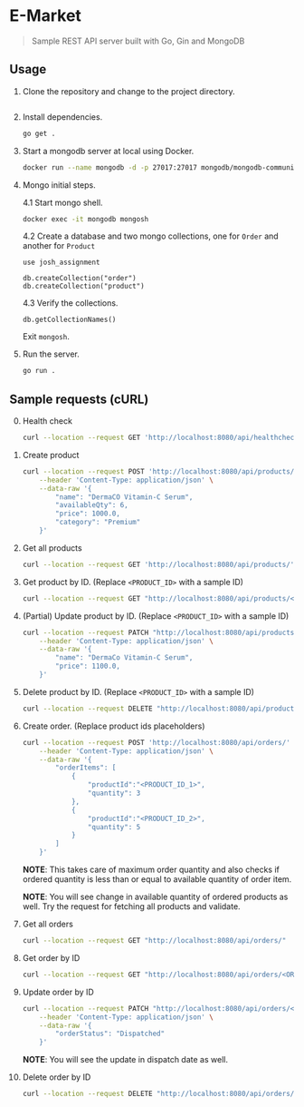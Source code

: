 # E-Market

>  Sample REST API server built with Go, Gin and MongoDB


## Usage

1. Clone the repository and change to the project directory.

    ```bash
    ```

2. Install dependencies.

    ```bash
    go get .
    ```

3. Start a mongodb server at local using Docker.

    ```bash
    docker run --name mongodb -d -p 27017:27017 mongodb/mongodb-community-server
    ```

4. Mongo initial steps.

    4.1 Start mongo shell.
    ```bash
    docker exec -it mongodb mongosh
    ```
    
    4.2 Create a database and two mongo collections, one for `Order` and another for `Product`
    
    ```
    use josh_assignment
    ```
    ```
    db.createCollection("order")
    db.createCollection("product")
    ```

    4.3 Verify the collections.
    ```
    db.getCollectionNames()
    ```

    Exit `mongosh`.


4. Run the server.

    ```bash
    go run .
    ```


## Sample requests (cURL)

0. Health check
    ```bash
    curl --location --request GET 'http://localhost:8080/api/healthcheck'
    ```

1. Create product

    ```bash
    curl --location --request POST 'http://localhost:8080/api/products/' \
        --header 'Content-Type: application/json' \
        --data-raw '{
            "name": "DermaCO Vitamin-C Serum",
            "availableQty": 6,
            "price": 1000.0,
            "category": "Premium"
        }'
    ```


2. Get all products

    ```bash
    curl --location --request GET 'http://localhost:8080/api/products/'
    ```

3. Get product by ID. (Replace `<PRODUCT_ID>` with a sample ID)

    ```bash
    curl --location --request GET "http://localhost:8080/api/products/<PRODUCT_ID>"
    ```


4. (Partial) Update product by ID. (Replace `<PRODUCT_ID>` with a sample ID)

    ```bash
    curl --location --request PATCH "http://localhost:8080/api/products/<PRODUCT_ID>" \
        --header 'Content-Type: application/json' \
        --data-raw '{
            "name": "DermaCo Vitamin-C Serum",
            "price": 1100.0,
        }'
    ```


5. Delete product by ID. (Replace `<PRODUCT_ID>` with a sample ID)

    ```bash
    curl --location --request DELETE "http://localhost:8080/api/products/<PRODUCT_ID>"
    ```

6. Create order. (Replace product ids placeholders)

    ```bash
    curl --location --request POST 'http://localhost:8080/api/orders/' \
        --header 'Content-Type: application/json' \
        --data-raw '{
            "orderItems": [
                {
                    "productId":"<PRODUCT_ID_1>",
                    "quantity": 3
                },
                {
                    "productId":"<PRODUCT_ID_2>",
                    "quantity": 5
                }
            ]
        }'
    ```

    **NOTE**: This takes care of maximum order quantity and also checks if ordered quantity is less than or equal to available quantity of order item.

    **NOTE**: You will see change in available quantity of ordered products as well. Try the request for fetching all products and validate.


7. Get all orders
    ```bash
    curl --location --request GET "http://localhost:8080/api/orders/"
    ```

8. Get order by ID
    ```bash
    curl --location --request GET "http://localhost:8080/api/orders/<ORDER_ID>"
    ```

9. Update order by ID

    ```bash
    curl --location --request PATCH "http://localhost:8080/api/orders/<ORDER_ID>" \
        --header 'Content-Type: application/json' \
        --data-raw '{
            "orderStatus": "Dispatched"
        }'
    ```

    **NOTE**: You will see the update in dispatch date as well.


10. Delete order by ID
    ```bash
    curl --location --request DELETE "http://localhost:8080/api/orders/<ORDER_ID>"
    ```